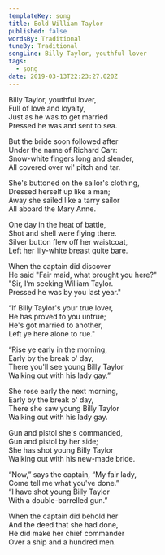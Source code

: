 ```yaml
---
templateKey: song
title: Bold William Taylor
published: false
wordsBy: Traditional
tuneBy: Traditional
songLine: Billy Taylor, youthful lover
tags:
  - song
date: 2019-03-13T22:23:27.020Z
---
```

Billy Taylor, youthful lover,\
Full of love and loyalty,\
Just as he was to get married\
Pressed he was and sent to sea.

But the bride soon followed after\
Under the name of Richard Carr:\
Snow-white fingers long and slender,\
All covered over wi' pitch and tar.

She's buttoned on the sailor's clothing,\
Dressed herself up like a man;\
Away she sailed like a tarry sailor\
All aboard the Mary Anne.

One day in the heat of battle,\
Shot and shell were flying there.\
Silver button flew off her waistcoat,\
Left her lily-white breast quite bare.

When the captain did discover\
He said "Fair maid, what brought you here?"\
"Sir, I‘m seeking William Taylor.\
Pressed he was by you last year."

“If Billy Taylor's your true lover,\
He has proved to you untrue;\
He's got married to another,\
Left ye here alone to rue."

“Rise ye early in the morning,\
Early by the break o' day,\
There you'll see young Billy Taylor\
Walking out with his lady gay.”

She rose early the next morning,\
Early by the break o' day,\
There she saw young Billy Taylor\
Walking out with his lady gay.

Gun and pistol she's commanded,\
Gun and pistol by her side;\
She has shot young Billy Taylor\
Walking out with his new-made bride.

“Now,” says the captain, “My fair lady,\
Come tell me what you've done.”\
“I have shot young Billy Taylor\
With a double-barrelled gun.”

When the captain did behold her\
And the deed that she had done,\
He did make her chief commander\
Over a ship and a hundred men.
